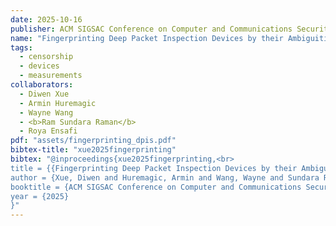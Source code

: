 ```yaml
---
date: 2025-10-16
publisher: ACM SIGSAC Conference on Computer and Communications Security (CCS)
name: "Fingerprinting Deep Packet Inspection Devices by their Ambiguities"
tags:
  - censorship
  - devices
  - measurements
collaborators:
  - Diwen Xue 
  - Armin Huremagic
  - Wayne Wang
  - <b>Ram Sundara Raman</b>
  - Roya Ensafi
pdf: "assets/fingerprinting_dpis.pdf"
bibtex-title: "xue2025fingerprinting"
bibtex: "@inproceedings{xue2025fingerprinting,<br>
title = {{Fingerprinting Deep Packet Inspection Devices by their Ambiguities}},<br>
author = {Xue, Diwen and Huremagic, Armin and Wang, Wayne and Sundara Raman, Ram and Ensafi, Roya},<br>
booktitle = {ACM SIGSAC Conference on Computer and Communications Security (CCS)},<br>
year = {2025}
}"
---
```

